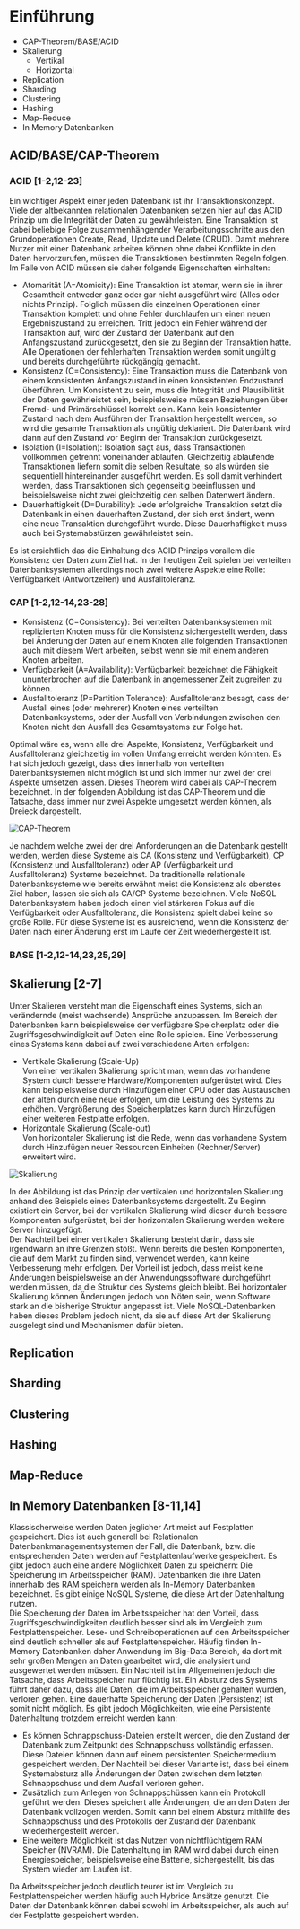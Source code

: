 # Einführung

* CAP-Theorem/BASE/ACID
* Skalierung
	* Vertikal
	* Horizontal
* Replication
* Sharding
* Clustering
* Hashing
* Map-Reduce
* In Memory Datenbanken

## ACID/BASE/CAP-Theorem
### ACID [1-2,12-23]
Ein wichtiger Aspekt einer jeden Datenbank ist ihr Transaktionskonzept. Viele der altbekannten relationalen Datenbanken setzen hier auf das ACID Prinzip um die Integrität der Daten zu gewährleisten. Eine Transaktion ist dabei beliebige Folge zusammenhängender Verarbeitungsschritte aus den Grundoperationen Create, Read, Update und Delete (CRUD). Damit mehrere Nutzer mit einer Datenbank arbeiten können ohne dabei Konflikte in den Daten hervorzurufen, müssen die Transaktionen bestimmten Regeln folgen. Im Falle von ACID müssen sie daher folgende Eigenschaften einhalten:

* Atomarität (A=Atomicity): Eine Transaktion ist atomar, wenn sie in ihrer Gesamtheit entweder ganz oder gar nicht ausgeführt wird (Alles oder nichts Prinzip). Folglich müssen die einzelnen Operationen einer Transaktion komplett und ohne Fehler durchlaufen um einen neuen Ergebniszustand zu erreichen. Tritt jedoch ein Fehler während der Transaktion auf, wird der Zustand der Datenbank auf den Anfangszustand zurückgesetzt, den sie zu Beginn der Transaktion hatte. Alle Operationen der fehlerhaften Transaktion werden somit ungültig und bereits durchgeführte rückgängig gemacht. 
* Konsistenz (C=Consistency): Eine Transaktion muss die Datenbank von einem konsistenten Anfangszustand in einen konsistenten Endzustand überführen. Um Konsistent zu sein, muss die Integrität und Plausibilität der Daten gewährleistet sein, beispielsweise müssen Beziehungen über Fremd- und Primärschlüssel korrekt sein. Kann kein konsistenter Zustand nach dem Ausführen der Transaktion hergestellt werden, so wird die gesamte Transaktion als ungültig deklariert. Die Datenbank wird dann auf den Zustand vor Beginn der Transaktion zurückgesetzt.
* Isolation (I=Isolation): Isolation sagt aus, dass Transaktionen vollkommen getrennt voneinander ablaufen. Gleichzeitig ablaufende Transaktionen liefern somit die selben Resultate, so als würden sie sequentiell hintereinander ausgeführt werden. Es soll damit verhindert werden, dass Transaktionen sich gegenseitig beeinflussen und beispielsweise nicht zwei gleichzeitig den selben Datenwert ändern.
* Dauerhaftigkeit (D=Durability): Jede erfolgreiche Transaktion setzt die Datenbank in einen dauerhaften Zustand, der sich erst ändert, wenn eine neue Transaktion durchgeführt wurde. Diese Dauerhaftigkeit muss auch bei Systemabstürzen gewährleistet sein.

Es ist ersichtlich das die Einhaltung des ACID Prinzips vorallem die Konsistenz der Daten zum Ziel hat. In der heutigen Zeit spielen bei verteilten Datenbanksystemen allerdings noch zwei weitere Aspekte eine Rolle: Verfügbarkeit (Antwortzeiten) und Ausfalltoleranz.

### CAP [1-2,12-14,23-28]
* Konsistenz (C=Consistency): Bei verteilten Datenbanksystemen mit replizierten Knoten muss für die Konsistenz sichergestellt werden, dass bei Änderung der Daten auf einem Knoten alle folgenden Transaktionen auch mit diesem Wert arbeiten, selbst wenn sie mit einem anderen Knoten arbeiten.
* Verfügbarkeit (A=Availability): Verfügbarkeit bezeichnet die Fähigkeit ununterbrochen auf die Datenbank in angemessener Zeit zugreifen zu können.
* Ausfalltoleranz (P=Partition Tolerance): Ausfalltoleranz besagt, dass der Ausfall eines (oder mehrerer) Knoten eines verteilten Datenbanksystems, oder der Ausfall von Verbindungen zwischen den Knoten nicht den Ausfall des Gesamtsystems zur Folge hat. 

Optimal wäre es, wenn alle drei Aspekte, Konsistenz, Verfügbarkeit und Ausfalltoleranz gleichzeitig im vollen Umfang erreicht werden könnten. Es hat sich jedoch gezeigt, dass dies innerhalb von verteilten Datenbanksystemen nicht möglich ist und sich immer nur zwei der drei Aspekte umsetzen lassen. Dieses Theorem wird dabei als CAP-Theorem bezeichnet. In der folgenden Abbildung ist das CAP-Theorem und die Tatsache, dass immer nur zwei Aspekte umgesetzt werden können, als Dreieck dargestellt.

![CAP-Theorem](../../assets/nosql/cap_theorem.png)  

Je nachdem welche zwei der drei Anforderungen an die Datenbank gestellt werden, werden diese Systeme als CA (Konsistenz und Verfügbarkeit), CP (Konsistenz und Ausfalltoleranz) oder AP (Verfügbarkeit und Ausfalltoleranz) Systeme bezeichnet. Da traditionelle relationale Datenbanksysteme wie bereits erwähnt meist die Konsistenz als oberstes Ziel haben, lassen sie sich als CA/CP Systeme bezeichnen. Viele NoSQL Datenbanksystem haben jedoch einen viel stärkeren Fokus auf die Verfügbarkeit oder Ausfalltoleranz, die Konsistenz spielt dabei keine so große Rolle. Für diese Systeme ist es ausreichend, wenn die Konsistenz der Daten nach einer Änderung erst im Laufe der Zeit wiederhergestellt ist.
### BASE [1-2,12-14,23,25,29]


## Skalierung [2-7]
Unter Skalieren versteht man die Eigenschaft eines Systems, sich an verändernde (meist wachsende) Ansprüche anzupassen. Im Bereich der Datenbanken kann beispielsweise der verfügbare Speicherplatz oder die Zugriffsgeschwindigkeit auf Daten eine Rolle spielen. Eine Verbesserung eines Systems kann dabei auf zwei verschiedene Arten erfolgen:  

* Vertikale Skalierung (Scale-Up)  
Von einer vertikalen Skalierung spricht man, wenn das vorhandene System durch bessere Hardware/Komponenten aufgerüstet wird. Dies kann beispielsweise durch Hinzufügen einer CPU oder das Austauschen der alten durch eine neue erfolgen, um die Leistung des Systems zu erhöhen. Vergrößerung des Speicherplatzes kann durch Hinzufügen einer weiteren Festplatte erfolgen.
* Horizontale Skalierung (Scale-out)  
Von horizontaler Skalierung ist die Rede, wenn das vorhandene System durch Hinzufügen neuer Ressourcen Einheiten (Rechner/Server) erweitert wird. 

![Skalierung](../../assets/nosql/skalierung.png)  

In der Abbildung ist das Prinzip der vertikalen und horizontalen Skalierung anhand des Beispiels eines Datenbanksystems dargestellt. Zu Beginn existiert ein Server, bei der vertikalen Skalierung wird dieser durch bessere Komponenten aufgerüstet, bei der horizontalen Skalierung werden weitere Server hinzugefügt.  
Der Nachteil bei einer vertikalen Skalierung besteht darin, dass sie irgendwann an ihre Grenzen stößt. Wenn bereits die besten Komponenten, die auf dem Markt zu finden sind, verwendet werden, kann keine Verbesserung mehr erfolgen. Der Vorteil ist jedoch, dass meist keine Änderungen beispielsweise an der Anwendungssoftware durchgeführt werden müssen, da die Struktur des Systems gleich bleibt. Bei horizontaler Skalierung können Änderungen jedoch von Nöten sein, wenn Software stark an die bisherige Struktur angepasst ist. Viele NoSQL-Datenbanken haben dieses Problem jedoch nicht, da sie auf diese Art der Skalierung ausgelegt sind und Mechanismen dafür bieten.
## Replication
## Sharding
## Clustering
## Hashing
## Map-Reduce
## In Memory Datenbanken [8-11,14]
Klassischerweise werden Daten jeglicher Art meist auf Festplatten gespeichert. Dies ist auch generell bei Relationalen Datenbankmanagementsystemen der Fall, die Datenbank, bzw. die entsprechenden Daten werden auf Festplattenlaufwerke gespeichert. Es gibt jedoch auch eine andere Möglichkeit Daten zu speichern: Die Speicherung im Arbeitsspeicher (RAM). Datenbanken die ihre Daten innerhalb des RAM speichern werden als In-Memory Datenbanken bezeichnet. Es gibt einige NoSQL Systeme, die diese Art der Datenhaltung nutzen.  
Die Speicherung der Daten im Arbeitsspeicher hat den Vorteil, dass Zugriffsgeschwindigkeiten deutlich besser sind als im Vergleich zum Festplattenspeicher. Lese- und Schreiboperationen auf den Arbeitsspeicher sind deutlich schneller als auf Festplattenspeicher. Häufig finden In-Memory Datenbanken daher Anwendung im Big-Data Bereich, da dort mit sehr großen Mengen an Daten gearbeitet wird, die analysiert und ausgewertet werden müssen. Ein Nachteil ist im Allgemeinen jedoch die Tatsache, dass Arbeitsspeicher nur flüchtig ist. Ein Absturz des Systems führt daher dazu, dass alle Daten, die im Arbeitsspeicher gehalten wurden, verloren gehen. Eine dauerhafte Speicherung der Daten (Persistenz) ist somit nicht möglich. Es gibt jedoch Möglichkeiten, wie eine Persistente Datenhaltung trotzdem erreicht werden kann:  

* Es können Schnappschuss-Dateien erstellt werden, die den Zustand der Datenbank zum Zeitpunkt des Schnappschuss vollständig erfassen. Diese Dateien können dann auf einem persistenten Speichermedium gespeichert werden. Der Nachteil bei dieser Variante ist, dass bei einem Systemabsturz alle Änderungen der Daten zwischen dem letzten Schnappschuss und dem Ausfall verloren gehen.
* Zusätzlich zum Anlegen von Schnappschüssen kann ein Protokoll geführt werden. Dieses speichert alle Änderungen, die an den Daten der Datenbank vollzogen werden. Somit kann bei einem Absturz mithilfe des Schnappschuss und des Protokolls der Zustand der Datenbank wiederhergestellt werden. 
* Eine weitere Möglichkeit ist das Nutzen von nichtflüchtigem RAM Speicher (NVRAM). Die Datenhaltung im RAM wird dabei durch einen Energiespeicher, beispielsweise eine Batterie, sichergestellt, bis das System wieder am Laufen ist. 

Da Arbeitsspeicher jedoch deutlich teurer ist im Vergleich zu Festplattenspeicher werden häufig auch Hybride Ansätze genutzt. Die Daten der Datenbank können dabei sowohl im Arbeitsspeicher, als auch auf der Festplatte gespeichert werden. 